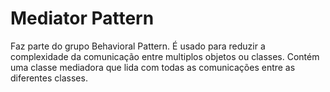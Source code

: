 # Mediator Pattern

Faz parte do grupo Behavioral Pattern. É usado para reduzir a complexidade da comunicação entre multiplos objetos ou classes. Contém uma classe mediadora que lida com todas as comunicações entre as diferentes classes.